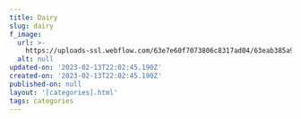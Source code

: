 ```yaml
---
title: Dairy
slug: dairy
f_image:
  url: >-
    https://uploads-ssl.webflow.com/63e7e60f7073806c8317ad04/63eab385a914b1ada7c16e5d_NjE4Mw.png
  alt: null
updated-on: '2023-02-13T22:02:45.190Z'
created-on: '2023-02-13T22:02:45.190Z'
published-on: null
layout: '[categories].html'
tags: categories
---
```



